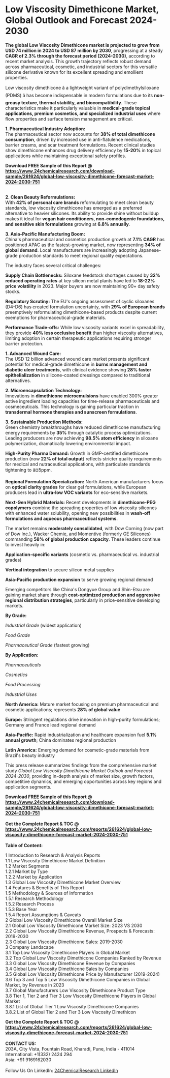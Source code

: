 <h1>Low Viscosity Dimethicone Market, Global Outlook and Forecast 2024-2030</h1><p><strong>The global Low Viscosity Dimethicone market is projected to grow from USD 74 million in 2024 to USD 87 million by 2030</strong>, progressing at a steady <strong>CAGR of 2.3% through the forecast period (2024-2030)</strong>, according to recent market analysis. This growth trajectory reflects robust demand across pharmaceutical, cosmetic, and industrial sectors for this versatile silicone derivative known for its excellent spreading and emollient properties.</p><p>Low viscosity dimethicone â a lightweight variant of polydimethylsiloxane (PDMS) â has become indispensable in modern formulations due to its <strong>non-greasy texture, thermal stability, and biocompatibility</strong>. These characteristics make it particularly valuable in <strong>medical-grade topical applications, premium cosmetics, and specialized industrial uses</strong> where flow properties and surface tension management are critical.</p><p><strong>1. Pharmaceutical Industry Adoption:</strong><br>
The pharmaceutical sector now accounts for <strong>38% of total dimethicone consumption</strong>, driven by increased use in anti-flatulence medications, barrier creams, and scar treatment formulations. Recent clinical studies show dimethicone enhances drug delivery efficiency by <strong>15-20%</strong> in topical applications while maintaining exceptional safety profiles.</p><div><b>Download FREE Sample of this Report @ 
            <a href="https://www.24chemicalresearch.com/download-sample/261624/global-low-viscosity-dimethicone-forecast-market-2024-2030-751">
            https://www.24chemicalresearch.com/download-sample/261624/global-low-viscosity-dimethicone-forecast-market-2024-2030-751</a></b></div><br><p><strong>2. Clean Beauty Reformulations:</strong><br>
With <strong>42% of personal care brands</strong> reformulating to meet clean beauty standards, low viscosity dimethicone has emerged as a preferred alternative to heavier silicones. Its ability to provide shine without buildup makes it ideal for <strong>vegan hair conditioners, non-comedogenic foundations, and sensitive skin formulations</strong> growing at <strong>6.8% annually</strong>.</p><p><strong>3. Asia-Pacific Manufacturing Boom:</strong><br>
China's pharmaceutical and cosmetics production growth at <strong>7.1% CAGR</strong> has positioned APAC as the fastest-growing market, now representing <strong>34% of global demand</strong>. Local manufacturers are increasingly adopting Japanese-grade production standards to meet regional quality expectations.</p><p>The industry faces several critical challenges:</p><p><strong>Supply Chain Bottlenecks:</strong> Siloxane feedstock shortages caused by <strong>32% reduced operating rates</strong> at key silicon metal plants have led to <strong>18-22% price volatility</strong> in 2023. Major buyers are now maintaining 90+ day safety stocks.</p><p><strong>Regulatory Scrutiny:</strong> The EU's ongoing assessment of cyclic siloxanes (D4-D6) has created formulation uncertainty, with <strong>29% of European brands</strong> preemptively reformulating dimethicone-based products despite current exemptions for pharmaceutical-grade materials.</p><p><strong>Performance Trade-offs:</strong> While low viscosity variants excel in spreadability, they provide <strong>40% less occlusive benefit</strong> than higher viscosity alternatives, limiting adoption in certain therapeutic applications requiring stronger barrier protection.</p><p><strong>1. Advanced Wound Care:</strong><br>
The USD 12 billion advanced wound care market presents significant potential for medical-grade dimethicone in <strong>burns management and diabetic ulcer treatments</strong>, with clinical evidence showing <strong>28% faster epithelialization</strong> in silicone-coated dressings compared to traditional alternatives.</p><p><strong>2. Microencapsulation Technology:</strong><br>
Innovations in <strong>dimethicone microemulsions</strong> have enabled 300% greater active ingredient loading capacities for time-release pharmaceuticals and cosmeceuticals. This technology is gaining particular traction in <strong>transdermal hormone therapies and sunscreen formulations</strong>.</p><p><strong>3. Sustainable Production Methods:</strong><br>
Green chemistry breakthroughs have reduced dimethicone manufacturing energy requirements by <strong>35%</strong> through catalytic process optimizations. Leading producers are now achieving <strong>98.5% atom efficiency</strong> in siloxane polymerization, dramatically lowering environmental impact.</p><p><strong>High-Purity Pharma Demand:</strong> Growth in GMP-certified dimethicone production (now <strong>22% of total output</strong>) reflects stricter quality requirements for medical and nutraceutical applications, with particulate standards tightening to â¤5ppm.</p><p><strong>Regional Formulation Specialization:</strong> North American manufacturers focus on <strong>optical clarity grades</strong> for clear gel formulations, while European producers lead in <strong>ultra-low VOC variants</strong> for eco-sensitive markets.</p><p><strong>Next-Gen Hybrid Materials:</strong> Recent developments in <strong>dimethicone-PEG copolymers</strong> combine the spreading properties of low viscosity silicones with enhanced water solubility, opening new possibilities in <strong>wash-off formulations and aqueous pharmaceutical systems</strong>.</p><p>The market remains <strong>moderately consolidated</strong>, with Dow Corning (now part of Dow Inc.), Wacker Chemie, and Momentive (formerly GE Silicones) commanding <strong>58% of global production capacity</strong>. These leaders continue to invest heavily in:</p><p><strong>Application-specific variants</strong> (cosmetic vs. pharmaceutical vs. industrial grades)</p><p><strong>Vertical integration</strong> to secure silicon metal supplies</p><p><strong>Asia-Pacific production expansion</strong> to serve growing regional demand</p><p>Emerging competitors like China's Dongyue Group and Shin-Etsu are gaining market share through <strong>cost-optimized production and aggressive regional distribution strategies</strong>, particularly in price-sensitive developing markets.</p><p><strong>By Grade:</strong></p><p><em>Industrial Grade</em> (widest application)</p><p><em>Food Grade</em></p><p><em>Pharmaceutical Grade</em> (fastest growing)</p><p><strong>By Application:</strong></p><p><em>Pharmaceuticals</em></p><p><em>Cosmetics</em></p><p><em>Food Processing</em></p><p><em>Industrial Uses</em></p><p><strong>North America:</strong> Mature market focusing on premium pharmaceutical and cosmetic applications; represents <strong>28% of global value</strong></p><p><strong>Europe:</strong> Stringent regulations drive innovation in high-purity formulations; Germany and France lead regional demand</p><p><strong>Asia-Pacific:</strong> Rapid industrialization and healthcare expansion fuel <strong>5.1% annual growth</strong>; China dominates regional production</p><p><strong>Latin America:</strong> Emerging demand for cosmetic-grade materials from Brazil's beauty industry</p><p>This press release summarizes findings from the comprehensive market study <em>Global Low Viscosity Dimethicone Market Outlook and Forecast 2024-2030</em>, providing in-depth analysis of market size, growth factors, competitive dynamics, and emerging opportunities across key regions and application segments.</p><div><b>Download FREE Sample of this Report @ 
            <a href="https://www.24chemicalresearch.com/download-sample/261624/global-low-viscosity-dimethicone-forecast-market-2024-2030-751">
            https://www.24chemicalresearch.com/download-sample/261624/global-low-viscosity-dimethicone-forecast-market-2024-2030-751</a></b></div><br><div><b>Get the Complete Report & TOC @ 
            <a href="https://www.24chemicalresearch.com/reports/261624/global-low-viscosity-dimethicone-forecast-market-2024-2030-751">
            https://www.24chemicalresearch.com/reports/261624/global-low-viscosity-dimethicone-forecast-market-2024-2030-751</a></b></div><br>
            <b>Table of Content:</b><p>1 Introduction to Research & Analysis Reports<br />
    1.1 Low Viscosity Dimethicone Market Definition<br />
    1.2 Market Segments<br />
        1.2.1 Market by Type<br />
        1.2.2 Market by Application<br />
    1.3 Global Low Viscosity Dimethicone Market Overview<br />
    1.4 Features & Benefits of This Report<br />
    1.5 Methodology & Sources of Information<br />
        1.5.1 Research Methodology<br />
        1.5.2 Research Process<br />
        1.5.3 Base Year<br />
        1.5.4 Report Assumptions & Caveats<br />
2 Global Low Viscosity Dimethicone Overall Market Size<br />
    2.1 Global Low Viscosity Dimethicone Market Size: 2023 VS 2030<br />
    2.2 Global Low Viscosity Dimethicone Revenue, Prospects & Forecasts: 2019-2030<br />
    2.3 Global Low Viscosity Dimethicone Sales: 2019-2030<br />
3 Company Landscape<br />
    3.1 Top Low Viscosity Dimethicone Players in Global Market<br />
    3.2 Top Global Low Viscosity Dimethicone Companies Ranked by Revenue<br />
    3.3 Global Low Viscosity Dimethicone Revenue by Companies<br />
    3.4 Global Low Viscosity Dimethicone Sales by Companies<br />
    3.5 Global Low Viscosity Dimethicone Price by Manufacturer (2019-2024)<br />
    3.6 Top 3 and Top 5 Low Viscosity Dimethicone Companies in Global Market, by Revenue in 2023<br />
    3.7 Global Manufacturers Low Viscosity Dimethicone Product Type<br />
    3.8 Tier 1, Tier 2 and Tier 3 Low Viscosity Dimethicone Players in Global Market<br />
        3.8.1 List of Global Tier 1 Low Viscosity Dimethicone Companies<br />
        3.8.2 List of Global Tier 2 and Tier 3 Low Viscosity Dimethicon</p><div><b>Get the Complete Report & TOC @ 
            <a href="https://www.24chemicalresearch.com/reports/261624/global-low-viscosity-dimethicone-forecast-market-2024-2030-751">
            https://www.24chemicalresearch.com/reports/261624/global-low-viscosity-dimethicone-forecast-market-2024-2030-751</a></b></div><br><b>CONTACT US:</b><br>
            203A, City Vista, Fountain Road, Kharadi, Pune, India - 411014<br>
            International: +1(332) 2424 294<br>
            Asia: +91 9169162030 <br><br>
            Follow Us On LinkedIn: <a href="https://www.linkedin.com/company/24chemicalresearch/">24ChemicalResearch LinkedIn</a>